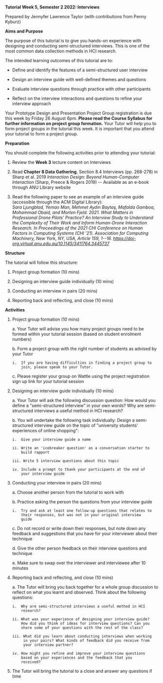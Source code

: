 **Tutorial Week 5, Semester 2 2022: Interviews**

Prepared by Jennyfer Lawrence Taylor (with contributions from Penny
Kyburz)

**Aims and Purpose**

The purpose of this tutorial is to give you hands-on experience with
designing and conducting semi-structured interviews. This is one of the
most common data collection methods in HCI research.

The intended learning outcomes of this tutorial are to:

- Define and identify the features of a semi-structured user interview

- Design an interview guide with well-defined themes and questions

- Evaluate interview questions through practice with other participants

- Reflect on the interview interactions and questions to refine your
  interview approach

Your Prototype Design and Presentation Project Group registration is due
this week by Friday 26 August 6pm. **Please read the Course Syllabus for
further information on project group formation.** Your Tutor will help
you to form project groups in the tutorial this week. It is important
that you attend your tutorial to form a project group.

**Preparation**

You should complete the following activities prior to attending your
tutorial:

1.  Review the **Week 3** lecture content on Interviews

2.  Read **Chapter 8 Data Gathering**, Section 8.4 Interviews (pp.
    268-278) in Sharp et al. 2019 *Interaction Design: Beyond
    Human-Computer Interaction* (Sharp, Preece & Rogers 2019) --
    Available as an e-book through ANU Library website

3.  Read the following paper to see an example of an interview guide
    (accessible through the ACM Digital Library):\
    *Sara Ljungblad, Yemao Man, Mehmet Aydın Baytaş, Mafalda Gamboa,
    Mohammad Obaid, and Morten Fjeld. 2021. What Matters in Professional
    Drone Pilots' Practice? An Interview Study to Understand the
    Complexity of Their Work and Inform Human-Drone Interaction
    Research. In Proceedings of the 2021 CHI Conference on Human Factors
    in Computing Systems (CHI \'21). Association for Computing
    Machinery, New York, NY, USA, Article 159, 1--16.
    https://doi-org.virtual.anu.edu.au/10.1145/3411764.3445737*

**Structure**

The tutorial will follow this structure:

1.  Project group formation (10 mins)

2.  Designing an interview guide individually (10 mins)

3.  Conducting an interview in pairs (20 mins)

4.  Reporting back and reflecting, and close (10 mins)

**Activities**

1.  Project group formation (10 mins)

    a.  Your Tutor will advise you how many project groups need to be
        formed within your tutorial session (based on student enrolment
        numbers)

    b.  Form a project group with the right number of students as
        advised by your Tutor

        i.  If you are having difficulties in finding a project group to
            join, please speak to your Tutor.

    c.  Please register your group on Wattle using the project
        registration sign up link for your tutorial session

2.  Designing an interview guide individually (10 mins)

    a.  Your Tutor will ask the following discussion question: How would
        you define a "semi-structured interview" in your own words? Why
        are semi-structured interviews a useful method in HCI research?

    b.  You will undertake the following task individually: Design a
        semi-structured interview guide on the topic of "university
        students' experiences of online shopping":

        i.  Give your interview guide a name

        ii. Write an 'icebreaker question' as a conversation starter to
            build rapport

        iii. Write 5 interview questions about this topic

        iv. Include a prompt to thank your participants at the end of
            your interview guide

3.  Conducting your interview in pairs (20 mins)

    a.  Choose another person from the tutorial to work with

    b.  Practice asking the person the questions from your interview
        guide

        i.  Try and ask at least one follow-up questions that relates to
            their responses, but was not in your original interview
            guide

    c.  Do not record or write down their responses, but note down any
        feedback and suggestions that you have for your interviewer
        about their technique

    d.  Give the other person feedback on their interview questions and
        technique

    e.  Make sure to swap over the interviewer and interviewee after 10
        minutes

4.  Reporting back and reflecting, and close (10 mins)

    a.  The Tutor will bring you back together for a whole group
        discussion to reflect on what you learnt and observed. Think
        about the following questions:

        i.  Why are semi-structured interviews a useful method in HCI
            research?

        ii. What was your experience of designing your interview guide?
            How did you think of ideas for interview questions? Can you
            share some of your questions with the rest of the class?

        iii. What did you learn about conducting interviews when working
             in your pairs? What kinds of feedback did you receive from
             your interview partner?

        iv. How might you refine and improve your interview questions
            based on your experiences and the feedback that you
            received?

5.  The Tutor will bring the tutorial to a close and answer any
    questions if time
